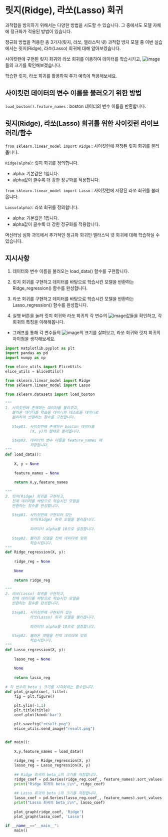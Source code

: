 # 릿지(Ridge), 라쏘(Lasso) 회귀
과적합을 방지하기 위해서는 다양한 방법을 시도할 수 있습니다. 그 중에서도 모델 자체에 정규화가 적용된 방법이 있습니다.

정규화 방법을 적용한 총 3가지(릿지, 라쏘, 엘라스틱 넷) 과적합 방지 모델 중 이번 실습에서는 릿지(Ridge), 라쏘(Lasso) 회귀에 대해 알아보겠습니다.

사이킷런에 구현된 릿지 회귀와 라쏘 회귀를 이용하여 데이터를 학습시키고, ![image](https://user-images.githubusercontent.com/110414297/187682900-ba7a3319-a064-4c48-861e-0978faf84138.png)들의 크기를 확인해보겠습니다.

학습한 릿지, 라쏘 회귀를 활용하여 주가 예측에 적용해보세요.

## 사이킷런 데이터의 변수 이름을 불러오기 위한 방법

```load_boston().feature_names``` : boston 데이터의 변수 이름을 반환합니다.

## 릿지(Ridge), 라쏘(Lasso) 회귀를 위한 사이킷런 라이브러리/함수

```from sklearn.linear_model import Ridge``` : 사이킷런에 저장된 릿지 회귀를 불러옵니다.

```Ridge(alpha)```: 릿지 회귀를 정의합니다.

 - alpha: 기본값은 1입니다.
 - alpha값이 클수록 더 강한 정규화를 적용합니다.

```from sklearn.linear_model import Lasso``` : 사이킷런에 저장된 라쏘 회귀를 불러옵니다.

```Lasso(alpha)```: 라쏘 회귀를 정의합니다.

 - alpha: 기본값은 1입니다.
 - alpha값이 클수록 더 강한 정규화를 적용합니다.

머신러닝 심화 과목에서 추가적인 정규화 회귀인 엘라스틱 넷 회귀에 대해 학습하실 수 있습니다.

## 지시사항

1. 데이터와 변수 이름을 불러오는 load_data() 함수를 구현합니다.
 
2. 릿지 회귀를 구현하고 데이터를 바탕으로 학습시킨 모델을 반환하는 Ridge_regression() 함수를 완성합니다.
 
3. 라쏘 회귀를 구현하고 데이터를 바탕으로 학습시킨 모델을 반환하는 Lasso_regression() 함수를 완성합니다.

4. 실행 버튼을 눌러 릿지 회귀와 라쏘 회귀의 각 변수의 ![image](https://user-images.githubusercontent.com/110414297/187682900-ba7a3319-a064-4c48-861e-0978faf84138.png)값들을 확인하고, 각 회귀의 특징을 이해해봅니다.
 - 그래프를 통해 각 변수들의 ![image](https://user-images.githubusercontent.com/110414297/187682900-ba7a3319-a064-4c48-861e-0978faf84138.png)의 크기를 살펴보고, 라쏘 회귀와 릿지 회귀의 차이점을 생각해보세요.

```python
import matplotlib.pyplot as plt
import pandas as pd
import numpy as np

from elice_utils import EliceUtils
elice_utils = EliceUtils()

from sklearn.linear_model import Ridge
from sklearn.linear_model import Lasso

from sklearn.datasets import load_boston

"""
1. 사이킷런에 존재하는 데이터를 불러오고, 
   불러온 데이터를 학습용 데이터와 테스트용 데이터로 
   분리하여 반환하는 함수를 구현합니다.
   
   Step01. 사이킷런에 존재하는 boston 데이터를 
           (X, y)의 형태로 불러옵니다. 
   
   Step02. 데이터의 변수 이름을 feature_names 에
           저장합니다.
"""
def load_data():
    
    X, y = None
    
    feature_names = None
    
    return X,y,feature_names
    
"""
2. 릿지(Ridge) 회귀를 구현하고, 
   전체 데이터를 바탕으로 학습시킨 모델을 
   반환하는 함수를 완성합니다.
   
   Step01. 사이킷런에 구현되어 있는 
           릿지(Ridge) 회귀 모델을 불러옵니다.
           
           파라미터 alpha를 10으로 설정합니다.
   
   Step02. 불러온 모델을 전체 데이터에 맞춰
           학습시킵니다.
"""
def Ridge_regression(X, y):
    
    ridge_reg = None
    
    None
    
    return ridge_reg

"""
2. 라쏘(Lasso) 회귀를 구현하고, 
   전체 데이터를 바탕으로 학습시킨 모델을 
   반환하는 함수를 완성합니다.
   
   Step01. 사이킷런에 구현되어 있는 
           라쏘(Lasso) 회귀 모델을 불러옵니다.
           
           파라미터 alpha를 10으로 설정합니다.
   
   Step02. 불러온 모델을 전체 데이터에 맞춰
           학습시킵니다.
"""
def Lasso_regression(X, y):
    
    lasso_reg = None
    
    None
    
    return lasso_reg
    
# 각 변수의 beta_i 크기를 시각화하는 함수입니다.
def plot_graph(coef, title):
    fig = plt.figure()
    
    plt.ylim(-1,1)
    plt.title(title)
    coef.plot(kind='bar')

    plt.savefig("result.png")
    elice_utils.send_image("result.png")


def main():
    
    X,y,feature_names = load_data()
    
    ridge_reg = Ridge_regression(X, y)
    lasso_reg = Lasso_regression(X, y)
    
    ## Ridge 회귀의 beta_i의 크기를 저장합니다.
    ridge_coef = pd.Series(ridge_reg.coef_, feature_names).sort_values()
    print("Ridge 회귀의 beta_i\n", ridge_coef)
    
    ## Lasso 회귀의 beta_i의 크기를 저장합니다.
    lasso_coef = pd.Series(lasso_reg.coef_, feature_names).sort_values()
    print("Lasso 회귀의 beta_i\n", lasso_coef)
    
    plot_graph(ridge_coef, 'Ridge')
    plot_graph(lasso_coef, 'Lasso')

if __name__=="__main__":
    main()
```
